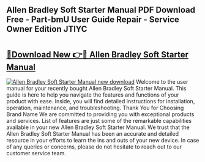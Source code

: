 ## Allen Bradley Soft Starter Manual PDF Download Free - Part-bmU User Guide Repair - Service Owner Edition JTlYC

# <h2><a href="http://bc38286.oget.top/?id=Allen+Bradley+Soft+Starter+Manual">🔗Download New 👉🔴 Allen Bradley Soft Starter Manual</a></h2>

[![Allen Bradley Soft Starter Manual new download](https://i.imgur.com/5g1atiW.png)](http://bc38286.oget.top/?id=Allen+Bradley+Soft+Starter+Manual)
Welcome to the user manual for your recently bought Allen Bradley Soft Starter Manual. This guide is here to help you navigate the features and functions of your product with ease. Inside, you will find detailed instructions for installation, operation, maintenance, and troubleshooting. Thank You for Choosing Brand Name We are committed to providing you with exceptional products and services. List of features are just some of the remarkable capabilities available in your new Allen Bradley Soft Starter Manual. We trust that the Allen Bradley Soft Starter Manual has been an accurate and detailed resource in your efforts to learn the ins and outs of your new device. In case of any queries or concerns, please do not hesitate to reach out to our customer service team.
